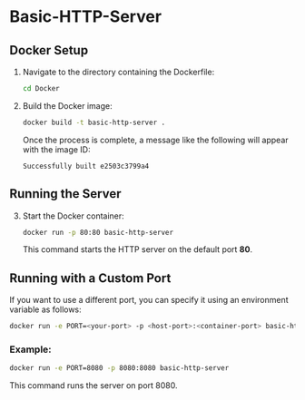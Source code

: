 # Basic-HTTP-Server

## **Docker Setup**

1. Navigate to the directory containing the Dockerfile:
   ```bash
   cd Docker
   ```

2. Build the Docker image:
   ```bash
   docker build -t basic-http-server .
   ```

   Once the process is complete, a message like the following will appear with the image ID:
   ```
   Successfully built e2503c3799a4
   ```

## **Running the Server**

3. Start the Docker container:
   ```bash
   docker run -p 80:80 basic-http-server
   ```

   This command starts the HTTP server on the default port **80**.

## **Running with a Custom Port**

If you want to use a different port, you can specify it using an environment variable as follows:

```bash
docker run -e PORT=<your-port> -p <host-port>:<container-port> basic-http-server
```

### Example:
```bash
docker run -e PORT=8080 -p 8080:8080 basic-http-server
```

This command runs the server on port 8080.
